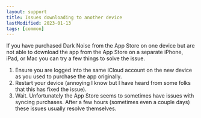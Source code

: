 ```yaml
---
layout: support
title: Issues downloading to another device
lastModified: 2023-01-13
tags: [common]
---
```


If you have purchased Dark Noise from the App Store on one device but are not able to download the app from the App Store on a separate iPhone, iPad, or Mac you can try a few things to solve the issue.

1. Ensure you are logged into the same iCloud account on the new device as you used to purchase the app originally.
2. Restart your device (annoying I know but I have heard from some folks that this has fixed the issue).
3. Wait. Unfortunately the App Store seems to sometimes have issues with syncing purchases. After a few hours (sometimes even a couple days) these issues usually resolve themselves.